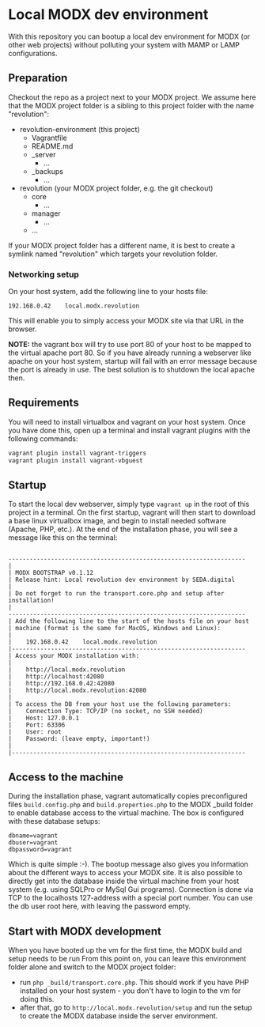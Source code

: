 # Local MODX dev environment

With this repository you can bootup a local dev environment
for MODX (or other web projects) without polluting your system with MAMP or LAMP configurations.

## Preparation
Checkout the repo as a project next to your MODX project. We assume here that the MODX project 
folder is a sibling to this project folder with the name "revolution":

- revolution-environment (this project)
  - Vagrantfile
  - README.md
  - _server
    - ...
  - _backups
    - ...
- revolution (your MODX project folder, e.g. the git checkout)
  - core
    - ...
  - manager
    - ...
  - ...

If your MODX project folder has a different name, it is best to create a symlink named "revolution" which
targets your revolution folder. 

### Networking setup
On your host system, add the following line to your hosts file:
```
192.168.0.42    local.modx.revolution
```
This will enable you to simply access your MODX site via that URL in the browser.

__NOTE:__ the vagrant box will try to use port 80 of your host to be mapped to the virtual 
apache port 80. So if you have already running a webserver like apache on your host system,
startup will fail with an error message because the port is already in use. The best solution
is to shutdown the local apache then.

## Requirements
You will need to install virtualbox and vagrant on your host system. Once you have done this,
open up a terminal and install vagrant plugins with the following commands:

```bash
vagrant plugin install vagrant-triggers
vagrant plugin install vagrant-vbguest
```

## Startup
To start the local dev webserver, simply type `vagrant up` in the root of this project in 
a terminal. On the first startup, vagrant will then start to download a base linux virtualbox
image, and begin to install needed software (Apache, PHP, etc.).
At the end of the installation phase, you will see a message like this on the terminal:

```

-------------------------------------------------------------------
|                                                                  
| MODX BOOTSTRAP v0.1.12
| Release hint: Local revolution dev environment by SEDA.digital
|
| Do not forget to run the transport.core.php and setup after installation!
|
-------------------------------------------------------------------
| Add the following line to the start of the hosts file on your host
| machine (format is the same for MacOS, Windows and Linux):
|
|    192.168.0.42    local.modx.revolution
|------------------------------------------------------------------
| Access your MODX installation with:
|                                                                   
|    http://local.modx.revolution
|    http://localhost:42080
|    http://192.168.0.42:42080    
|    http://local.modx.revolution:42080     
|      
| To access the DB from your host use the following parameters: 
|    Connection Type: TCP/IP (no socket, no SSH needed)
|    Host: 127.0.0.1 
|    Port: 63306
|    User: root
|    Password: (leave empty, important!)
|      
|------------------------------------------------------------------
```

## Access to the machine
During the installation phase, vagrant automatically copies preconfigured files `build.config.php` and 
`build.properties.php` to the MODX _build folder to enable database access to the virtual 
machine. The box is configured with these database setups:
```
dbname=vagrant
dbuser=vagrant
dbpassword=vagrant
```
Which is quite simple :-). The bootup message also gives you information about 
the different ways to access your MODX site. It is also possible to directly get into
the database inside the virtual machine from your host system (e.g. using SQLPro or MySql Gui 
programs). Connection is done via TCP to the localhosts 127-address with a special port number.
You can use the db user root here, with leaving the password empty. 

## Start with MODX development
When you have booted up the vm for the first time, the MODX build and setup needs to be run
From this point on, you can leave this environment folder alone and switch to the MODX project
folder:

- run `php _build/transport.core.php`. This should work if you have PHP installed on your host system - you don't have to 
login to the vm for doing this. 
- after that, go to `http://local.modx.revolution/setup` and run the setup to create the MODX
database inside the server environment. 